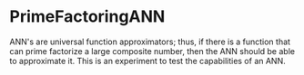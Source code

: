 # PrimeFactoringANN
ANN's are universal function approximators; thus, if there is a function that can prime factorize a large composite number, then the ANN should be able to approximate it. This is an experiment to test the capabilities of an ANN. 
